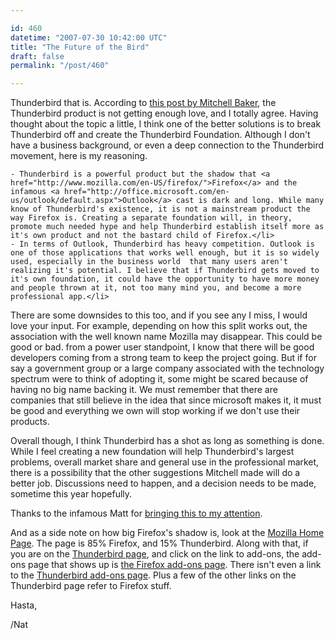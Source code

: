 ```yaml
---

id: 460
datetime: "2007-07-30 10:42:00 UTC"
title: "The Future of the Bird"
draft: false
permalink: "/post/460"

---
```


Thunderbird that is. According to [this post by Mitchell Baker](http://weblogs.mozillazine.org/mitchell/archives/2007/07/email_futures.html), the Thunderbird product is not getting enough love, and I totally agree. Having thought about the topic a little, I think one of the better solutions is to break Thunderbird off and create the Thunderbird Foundation. Although I don't have a business background, or even a deep connection to the Thunderbird movement, here is my reasoning.

```
- Thunderbird is a powerful product but the shadow that <a href="http://www.mozilla.com/en-US/firefox/">Firefox</a> and the infamous <a href="http://office.microsoft.com/en-us/outlook/default.aspx">Outlook</a> cast is dark and long. While many know of Thunderbird's existence, it is not a mainstream product the way Firefox is. Creating a separate foundation will, in theory, promote much needed hype and help Thunderbird establish itself more as it's own product and not the bastard child of Firefox.</li>
- In terms of Outlook, Thunderbird has heavy competition. Outlook is one of those applications that works well enough, but it is so widely used, especially in the business world  that many users aren't realizing it's potential. I believe that if Thunderbird gets moved to it's own foundation, it could have the opportunity to have more money and people thrown at it, not too many mind you, and become a more professional app.</li>

```

There are some downsides to this too, and if you see any I miss, I would love your input. For example, depending on how this split works out, the association with the well known name Mozilla may disappear. This could be good or bad. from a power user standpoint, I know that there will be good developers coming from a strong team to keep the project going. But if for say a government group or a large company associated with the technology spectrum were to think of adopting it, some might be scared because of having no big name backing it. We must remember  that there are companies that still believe in the idea that since microsoft makes it, it must be good and everything we own will stop working if we don't use their products.

Overall though, I think Thunderbird has a shot as long as something is done. While I feel creating a new foundation will help Thunderbird's largest problems, overall market share and general use in the professional market, there is a possibility that the other suggestions Mitchell made will do a better job. Discussions need to happen, and a decision needs to be made, sometime this year hopefully.

Thanks to the infamous Matt for <a href="http://photomatt.net/2007/07/28/thunderbird\-unncertainty/">bringing this to my attention</a>.

And as a side note on how big Firefox's shadow is, look at the <a href="http://www.mozilla.com/en\-US/">Mozilla Home Page</a>. The page is 85% Firefox, and 15% Thunderbird. Along with that, if you are on the <a href="http://www.mozilla.com/en\-US/thunderbird/">Thunderbird page</a>, and click on the link to add\-ons, the add\-ons page that shows up is <a href="https://addons.mozilla.org/en\-US/firefox/">the Firefox add\-ons page</a>. There isn't even a link to the <a href="https://addons.mozilla.org/en\-US/thunderbird/">Thunderbird add\-ons page</a>. Plus a few of the other links on the Thunderbird page refer to Firefox stuff.

Hasta,

/Nat

